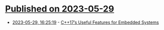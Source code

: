 # [Published on 2023-05-29](index.md)

* [2023-05-29, 16:25:19](https://lobste.rs/s/lwm1lt/c_17_s_useful_features_for_embedded) - [C++17’s Useful Features for Embedded Systems](https://interrupt.memfault.com/blog/cpp-17-for-embedded)
